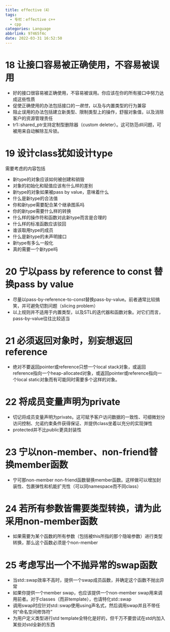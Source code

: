 ```yaml
---
title: effective（4）
tags:
  - 专栏：effective c++
  - cpp
categories: Language
abbrlink: 97465f4c
date: 2022-03-31 16:52:50
---
```


# 18 让接口容易被正确使用，不容易被误用
- 好的接口很容易被正确使用，不容易被误用。你应该在你的所有接口中努力达成这些性质
- 促使正确使用的办法包括接口的*一致性*，以及与内置类型的行为兼容
- 阻止误用的办法包括建立新类型、限制类型上的操作，舒服对象值，以及消除客户的资源管理责任
- tr1::shared_ptr支持定制型删除器（custom deleter）。这可防范dll问题，可被用来自动解除互斥锁。

# 19 设计class犹如设计type

需要考虑的内容包括
- 新type的对象应该如何被创建和销毁
- 对象的初始化和赋值应该有什么样的差别
- 新type的对象如果被pass by value，意味着什么
- 什么是新type的合法值
- 你和新type需要配合某个继承图系吗
- 你的新type需要什么样的转换
- 什么样的操作符和函数对此新type而言是合理的
- 什么样的标准函数应该驳回
- 谁该取用type的成员
- 什么是新type的未声明接口
- 新type有多么一般化
- 真的需要一个新type吗

# 20 宁以pass by reference to const 替换pass by value

- 尽量以pass-by-reference-to-const替换pass-by-value。前者通常比较搞笑，并可避免切割问题（slicing problem）
- 以上规则并不适用于内置类型，以及STL的迭代器和函数对象。对它们而言，pass-by-value往往比较适当

# 21 必须返回对象时，别妄想返回reference

- 绝对不要返回pointer或reference只想一个local stack对象，或返回reference指向一个heap-allocated对象，或返回pointer或reference指向一个local static对象而有可能同时需要多个这样的对象。

# 22 将成员变量声明为private

- 切记将成员变量声明为private。这可赋予客户访问数据的一致性、可细微划分访问控制、允诺约束条件获得保证、并提供class坐着以充分的实现弹性
- protected并不比public更具封装性

# 23 宁以non-member、non-friend替换member函数

- 宁可那non-member non-friend函数替换member函数。这样做可以增加封装性、包裹弹性和机能扩充性（可以同namespace而不同class）

# 24 若所有参数皆需要类型转换，请为此采用non-member函数

- 如果需要为某个函数的所有参数（包括被this所指的那个隐喻参数）进行类型转换，那么这个函数必须是个non-member

# 25 考虑写出一个不抛异常的swap函数

- 当std::swap效率不高时，提供一个swap成员函数，并确定这个函数不抛出异常
- 如果你提供一个member swap，也应该提供一个non-member swap用来调用前者。对于classes（而非template），也请特化std::swap
- 调用swap时应针对std::swap使用using声名式，然后调用swap并且不带任何“命名空间修饰符”
- 为用户定义类型进行std template全特化是好的，但千万不要尝试在std内加入某些对std全新的东西

